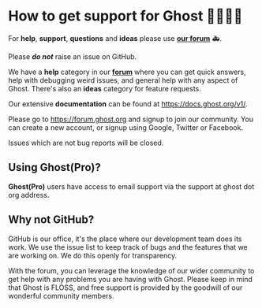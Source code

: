 # How to get support for Ghost 👨‍👩‍👧‍👦

For **help**, **support**, **questions** and **ideas** please use **[our forum](https://forum.ghost.org)**  🚑.

Please **_do not_** raise an issue on GitHub.

We have a **help** category in our **[forum](https://forum.ghost.org/)** where you can get quick answers,
help with debugging weird issues, and general help with any aspect of Ghost. There's also an **ideas** category for feature requests.

Our extensive **documentation** can be found at https://docs.ghost.org/v1/.

Please go to https://forum.ghost.org and signup to join our community.
You can create a new account, or signup using Google, Twitter or Facebook.

Issues which are not bug reports will be closed.

## Using Ghost(Pro)?

**Ghost(Pro)** users have access to email support via the support at ghost dot org address.

## Why not GitHub?

GitHub is our office, it's the place where our development team does its work. We use the issue list
to keep track of bugs and the features that we are working on. We do this openly for transparency.

With the forum, you can leverage the knowledge of our wider community to get help with any problems you are
having with Ghost. Please keep in mind that Ghost is FLOSS, and free support is provided by the goodwill
of our wonderful community members.

